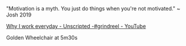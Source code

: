 "Motivation is a myth. You just do things when you're not motivated." ~ Josh 2019

[Why I work everyday - Unscripted -#grindreel - YouTube](https://www.youtube.com/watch?v=y7FC7tunQd4%26t=2m31s)

Golden Wheelchair at 5m30s